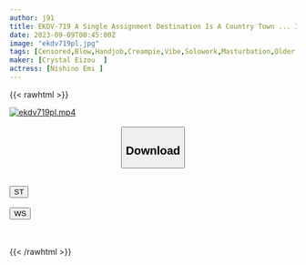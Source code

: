 ```yaml
---
author: j91
title: EKDV-719 A Single Assignment Destination Is A Country Town ... I Was Confused By The Big Tits Of A Divorced Beautiful Woman Who Lives Next Door And I Cummed Over And Over Again Emi Nishino
date: 2023-09-09T00:45:00Z
image: "ekdv719pl.jpg"
tags: [Censored,Blow,Handjob,Creampie,Vibe,Solowork,Masturbation,Older Sister,Big Tits,Titty Fuck,Cowgirl,Electric Massager,Squirting,Slut,69,Shaved,Back	]
maker: [Crystal Eizou  ]
actress: [Nishino Emi ]
---
```



{{< rawhtml >}}

<div class="video" data-videoid="pxlD7Y0RkqTA9l">
    <a href="javascript:;">
        <img src="https://my.j91.asia/posts/ekdv719pl/ekdv719pl.jpg" width="WIDTH" height="HEIGHT" alt="ekdv719pl.mp4" loading="lazy">
    </a>
</div>

<script type="text/javascript" src="https://j91.asia/asset/on-demand-st.js"></script>

<br>
  <link rel="stylesheet" href="https://j91.asia/asset/bs5.css">
  
  <center>
  <button class="btn btn-primary" type="button" data-bs-toggle="collapse" data-bs-target=".multi-collapse" aria-expanded="false" aria-controls="multiCollapseExample1 multiCollapseExample2"><h2>Download</h2></button></center>
</p>
<div class="row">
  <div class="col">
    <div class="collapse multi-collapse" id="multiCollapseExample1">
      <div class="card card-body">
	      	      <br>
<div class="buttons">  
<a href="https://streamtape.to/v/pxlD7Y0RkqTA9l"><button class="btn-hover color-3"><i class="fa fa-download"></i> ST</button></a></div>
    </div>
  </div>
</div>
  <div class="col">
    <div class="collapse multi-collapse" id="multiCollapseExample2">
      <div class="card card-body">
	      <br>
<div class="buttons">
    <a href="https://wolfstream.tv/130c3qenlcj3"><button class="btn-hover color-9"><i class="fa fa-download"></i> WS</button></a></div>
<br><br>
      </div>
    </div>
  </div>
</div>

{{< /rawhtml >}}